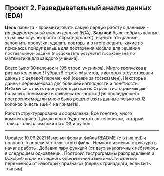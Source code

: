 ## Проект 2. Разведывательный анализ данных (EDA)

**Цель** проекта - проимитировать самую первую работу с данными - *разведовательный анализ данных (EDA)*. 
**Задачей** было собрать данные (в нашем случае просто открыть датасет),
изучить эти данные, заполнить пропуски, удалить повторы и в итоге решить, какие из признаков пойдут дальше для построения
модели для решения поставленной задачи (предсказать результат госэкзамена по математике для каждого ученика). 

Всего было 30 колонок и 395 строк (учеников). Много пропусков в разных колонках.
Я убрал 6 строк-объектов, в которых отсутствовали данные о целевой переменной (оценке за госэкзамен). Некоторые данные переименовал для большей наглядности и понятности. Избавился от всех пропусков в датасете.
Строил гистограммы для большего понимания и привлекательности. 
Для последующего построения модели мною было решено взять данные только из 12 колонок (и есть ещё 4 на примете). 

Работа структурирована и оформленна. Всё понятно, много комментариев. Думаю легко будет читаться человеком, который только-только знакомится с DS и python


***
Updates:
10.06.2021
Изменил формат файла README (с txt на md) и полностью переписал текст этого файла.
Немного изменил структура в начале работы. Добавил пару функций (от двух аналогичных избавлюсь в следующем одновлении). Построил гистрограммы распределения и boxplpot-ы для наглядного определения зависимости целевой переменной от некоторых признаков (первых тринадцати, если быть точным)

